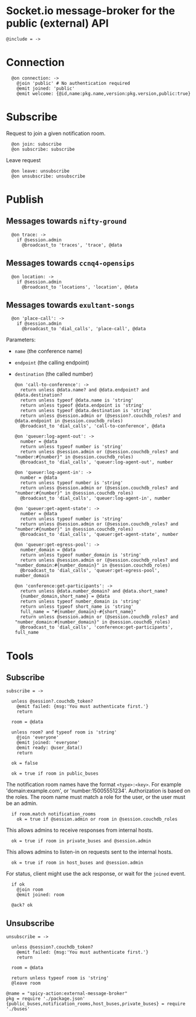 Socket.io message-broker for the public (external) API
======================================================

    @include = ->

Connection
==========

      @on connection: ->
        @join 'public' # No authentication required
        @emit joined: 'public'
        @emit welcome: {@id,name:pkg.name,version:pkg.version,public:true}

Subscribe
=========

Request to join a given notification room.

      @on join: subscribe
      @on subscribe: subscribe

Leave request

      @on leave: unsubscribe
      @on unsubscribe: unsubscribe

Publish
=======

Messages towards `nifty-ground`
-------------------------------

      @on trace: ->
        if @session.admin
          @broadcast_to 'traces', 'trace', @data

Messages towards `ccnq4-opensips`
---------------------------------

      @on location: ->
        if @session.admin
          @broadcast_to 'locations', 'location', @data

Messages towards `exultant-songs`
---------------------------------

      @on 'place-call': ->
        if @session.admin
          @broadcast_to 'dial_calls', 'place-call', @data

Parameters:
- `name` (the conference name)
- `endpoint` (the calling endpoint)
- `destination` (the called number)

      @on 'call-to-conference': ->
        return unless @data.name? and @data.endpoint? and @data.destination?
        return unless typeof @data.name is 'string'
        return unless typeof @data.endpoint is 'string'
        return unless typeof @data.destination is 'string'
        return unless @session.admin or (@session?.couchdb_roles? and @data.endpoint in @session.couchdb_roles)
        @broadcast_to 'dial_calls', 'call-to-conference', @data

      @on 'queuer:log-agent-out': ->
        number = @data
        return unless typeof number is 'string'
        return unless @session.admin or (@session.couchdb_roles? and "number:#{number}" in @session.couchdb_roles)
        @broadcast_to 'dial_calls', 'queuer:log-agent-out', number

      @on 'queuer:log-agent-in': ->
        number = @data
        return unless typeof number is 'string'
        return unless @session.admin or (@session.couchdb_roles? and "number:#{number}" in @session.couchdb_roles)
        @broadcast_to 'dial_calls', 'queuer:log-agent-in', number

      @on 'queuer:get-agent-state': ->
        number = @data
        return unless typeof number is 'string'
        return unless @session.admin or (@session.couchdb_roles? and "number:#{number}" in @session.couchdb_roles)
        @broadcast_to 'dial_calls', 'queuer:get-agent-state', number

      @on 'queuer:get-egress-pool': ->
        number_domain = @data
        return unless typeof number_domain is 'string'
        return unless @session.admin or (@session.couchdb_roles? and "number_domain:#{number_domain}" in @session.couchdb_roles)
        @broadcast_to 'dial_calls', 'queuer:get-egress-pool', number_domain

      @on 'conference:get-participants': ->
        return unless @data.number_domain? and @data.short_name?
        {number_domain,short_name} = @data
        return unless typeof number_domain is 'string'
        return unless typeof short_name is 'string'
        full_name = "#{number_domain}-#{short_name}"
        return unless @session.admin or (@session.couchdb_roles? and "number_domain:#{number_domain}" in @session.couchdb_roles)
        @broadcast_to 'dial_calls', 'conference:get-participants', full_name

Tools
=====

Subscribe
---------

    subscribe = ->

      unless @session?.couchdb_token?
        @emit failed: {msg:'You must authenticate first.'}
        return

      room = @data

      unless room? and typeof room is 'string'
        @join 'everyone'
        @emit joined: 'everyone'
        @emit ready: @user_data()
        return

      ok = false

      ok = true if room in public_buses

The notification room names have the format `<type>:<key>`.
For example 'domain:example.com', or 'number:15005551234'.
Authorization is based on the roles. The room name must match a role for the user, or the user must be an admin.

      if room.match notification_rooms
        ok = true if @session.admin or room in @session.couchdb_roles

This allows admins to receive responses from internal hosts.

      ok = true if room in private_buses and @session.admin

This allows admins to listen-in on requests sent to the internal hosts.

      ok = true if room in host_buses and @session.admin

For status, client might use the ack response, or wait for the `joined` event.

      if ok
        @join room
        @emit joined: room

      @ack? ok

Unsubscribe
-----------

    unsubscribe = ->

      unless @session?.couchdb_token?
        @emit failed: {msg:'You must authenticate first.'}
        return

      room = @data

      return unless typeof room is 'string'
      @leave room

    @name = "spicy-action:external-message-broker"
    pkg = require './package.json'
    {public_buses,notification_rooms,host_buses,private_buses} = require './buses'

